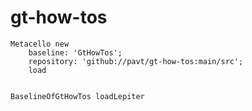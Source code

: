 # gt-how-tos

```
Metacello new
	baseline: 'GtHowTos';
	repository: 'github://pavt/gt-how-tos:main/src';
	load
```

```

BaselineOfGtHowTos loadLepiter

```
